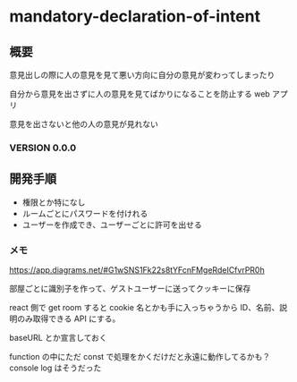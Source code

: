 # mandatory-declaration-of-intent

## 概要

意見出しの際に人の意見を見て悪い方向に自分の意見が変わってしまったり

自分から意見を出さずに人の意見を見てばかりになることを防止する web アプリ

意見を出さないと他の人の意見が見れない

### VERSION 0.0.0

## 開発手順

- 権限とか特になし
- ルームごとにパスワードを付けれる
- ユーザーを作成でき、ユーザーごとに許可を出せる

### メモ

https://app.diagrams.net/#G1wSNS1Fk22s8tYFcnFMgeRdeICfvrPR0h

部屋ごとに識別子を作って、ゲストユーザーに送ってクッキーに保存

react 側で get room すると cookie 名とかも手に入っちゃうから ID、名前、説明のみ取得できる API にする。

baseURL とか宣言しておく

function の中にただ const で処理をかくだけだと永遠に動作してるかも？console log はそうだった
